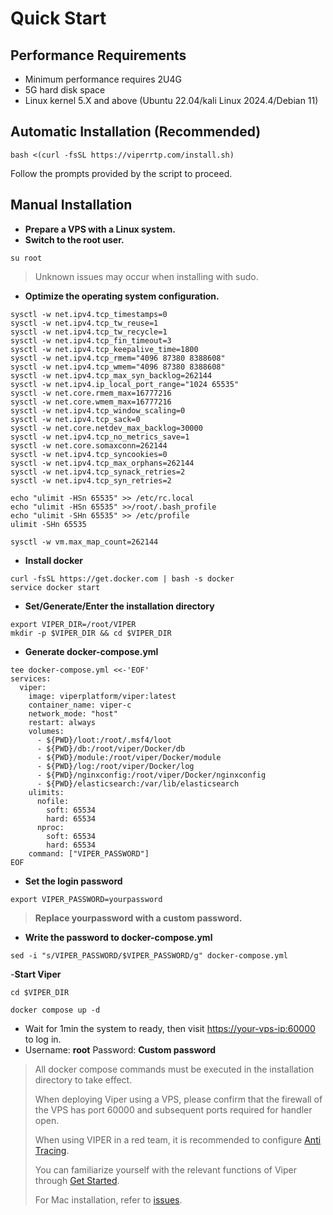 # Quick Start

## Performance Requirements

+ Minimum performance requires 2U4G
+ 5G hard disk space
+ Linux kernel 5.X and above (Ubuntu 22.04/kali Linux 2024.4/Debian 11)

## Automatic Installation (Recommended)

```shell
bash <(curl -fsSL https://viperrtp.com/install.sh)
```

Follow the prompts provided by the script to proceed.


## Manual Installation
- **Prepare a VPS with a Linux system.**
- **Switch to the root user.**
```shell
su root
```

> Unknown issues may occur when installing with sudo.

- **Optimize the operating system configuration.**

```shell
sysctl -w net.ipv4.tcp_timestamps=0 
sysctl -w net.ipv4.tcp_tw_reuse=1 
sysctl -w net.ipv4.tcp_tw_recycle=1 
sysctl -w net.ipv4.tcp_fin_timeout=3 
sysctl -w net.ipv4.tcp_keepalive_time=1800 
sysctl -w net.ipv4.tcp_rmem="4096 87380 8388608" 
sysctl -w net.ipv4.tcp_wmem="4096 87380 8388608" 
sysctl -w net.ipv4.tcp_max_syn_backlog=262144 
sysctl -w net.ipv4.ip_local_port_range="1024 65535"
sysctl -w net.core.rmem_max=16777216
sysctl -w net.core.wmem_max=16777216
sysctl -w net.ipv4.tcp_window_scaling=0
sysctl -w net.ipv4.tcp_sack=0
sysctl -w net.core.netdev_max_backlog=30000
sysctl -w net.ipv4.tcp_no_metrics_save=1
sysctl -w net.core.somaxconn=262144
sysctl -w net.ipv4.tcp_syncookies=0
sysctl -w net.ipv4.tcp_max_orphans=262144
sysctl -w net.ipv4.tcp_synack_retries=2
sysctl -w net.ipv4.tcp_syn_retries=2

echo "ulimit -HSn 65535" >> /etc/rc.local
echo "ulimit -HSn 65535" >>/root/.bash_profile
echo "ulimit -SHn 65535" >> /etc/profile
ulimit -SHn 65535

sysctl -w vm.max_map_count=262144
```

- **Install docker**

```shell
curl -fsSL https://get.docker.com | bash -s docker
service docker start
```

- **Set/Generate/Enter the installation directory**

```shell
export VIPER_DIR=/root/VIPER
mkdir -p $VIPER_DIR && cd $VIPER_DIR
```

- **Generate docker-compose.yml**

```shell
tee docker-compose.yml <<-'EOF'
services:
  viper:
    image: viperplatform/viper:latest
    container_name: viper-c
    network_mode: "host"
    restart: always
    volumes:
      - ${PWD}/loot:/root/.msf4/loot
      - ${PWD}/db:/root/viper/Docker/db
      - ${PWD}/module:/root/viper/Docker/module
      - ${PWD}/log:/root/viper/Docker/log
      - ${PWD}/nginxconfig:/root/viper/Docker/nginxconfig
      - ${PWD}/elasticsearch:/var/lib/elasticsearch
    ulimits:
      nofile:
        soft: 65534
        hard: 65534
      nproc:
        soft: 65534
        hard: 65534
    command: ["VIPER_PASSWORD"]
EOF
```
- **Set the login password**

```shell
export VIPER_PASSWORD=yourpassword
```
> **Replace yourpassword with a custom password.**


- **Write the password to docker-compose.yml**

```shell
sed -i "s/VIPER_PASSWORD/$VIPER_PASSWORD/g" docker-compose.yml
```

-**Start Viper**

```shell
cd $VIPER_DIR

docker compose up -d
```

- Wait for 1min the system to ready, then visit [https://your-vps-ip:60000](https://vpsip:60000/#/user/login) to log in. 
- Username: **root**   Password: **Custom password**


> All docker compose commands must be executed in the installation directory to take effect.
>
> When deploying Viper using a VPS, please confirm that the firewall of the VPS has port 60000 and subsequent ports required for handler open.
>
> When using VIPER in a red team, it is recommended to configure [Anti Tracing](./avoid_tracing).
> 
> You can familiarize yourself with the relevant functions of Viper through [Get Started](./try_viper).
>
> For Mac installation, refer to [issues](./issues).
